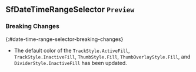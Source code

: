 ## SfDateTimeRangeSelector `Preview`

### Breaking Changes
{:#date-time-range-selector-breaking-changes}

* The default color of the `TrackStyle.ActiveFill`, `TrackStyle.InactiveFill`, `ThumbStyle.Fill`, `ThumbOverlayStyle.Fill`, and `DividerStyle.InactiveFill` has been updated.
